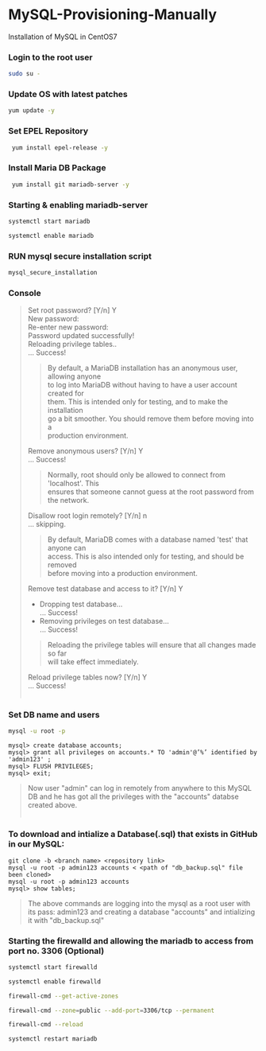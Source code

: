 # MySQL-Provisioning-Manually
Installation of MySQL in CentOS7
### Login to the root user
 ```sh
 sudo su -
 ```
### Update OS with latest patches
 ```sh 
 yum update -y 
 ```
### Set EPEL Repository
 ```sh
  yum install epel-release -y 
 ```
### Install Maria DB Package
```sh
 yum install git mariadb-server -y
 ```
### Starting & enabling mariadb-server
```sh
systemctl start mariadb
```
```sh
systemctl enable mariadb
```
### RUN mysql secure installation script
 ```sh
 mysql_secure_installation
 ```   
 ### Console <br>
> Set root password? [Y/n] Y <br> 
> New password: <br>
> Re-enter new password: <br>
> Password updated successfully! <br>
> Reloading privilege tables.. <br>
> ... Success! <br>
>>
>> By default, a MariaDB installation has an anonymous user, allowing anyone <br>
>> to log into MariaDB without having to have a user account created for <br>
>> them. This is intended only for testing, and to make the installation <br>
>> go a bit smoother. You should remove them before moving into a <br>
>> production environment.
>>  <br>
>>  
> Remove anonymous users? [Y/n] Y <br>
> ... Success! <br>
> 
>> 
>> Normally, root should only be allowed to connect from 'localhost'. This <br>
>> ensures that someone cannot guess at the root password from the network.<br>
>> 
>  Disallow root login remotely? [Y/n] n <br>
> ... skipping. <br>
>>
>> By default, MariaDB comes with a database named 'test' that anyone can <br>
>> access. This is also intended only for testing, and should be removed <br>
>> before moving into a production environment. <br>
>> 
>Remove test database and access to it? [Y/n] Y <br>
> - Dropping test database... <br>
> ... Success! <br>
> - Removing privileges on test database... <br>
> ... Success! <br>
>>
>> Reloading the privilege tables will ensure that all changes made so far <br>
>> will take effect immediately. <br>
>> 
> Reload privilege tables now? [Y/n] Y <br>
> ... Success! <br> <br>

### Set DB name and users
```sh
mysql -u root -p
```
~~~
mysql> create database accounts;
mysql> grant all privileges on accounts.* TO 'admin'@’%’ identified by 'admin123' ;
mysql> FLUSH PRIVILEGES;
mysql> exit;
~~~
> Now user "admin" can log in remotely from anywhere to this MySQL DB and he has got all the privileges with the "accounts" databse created above. <br>
> <br>

### To download and intialize a Database(.sql) that exists in GitHub in our MySQL:
~~~
git clone -b <branch name> <repository link> 
mysql -u root -p admin123 accounts < <path of "db_backup.sql" file been cloned> 
mysql -u root -p admin123 accounts 
mysql> show tables; 
~~~
> The above commands are logging into the mysql as a root user with its pass: admin123 and creating a database "accounts" and intializing it with "db_backup.sql"

### Starting the firewalld and allowing the mariadb to access from port no. 3306 (Optional)
```sh
systemctl start firewalld
```
```sh
systemctl enable firewalld
```
```sh
firewall-cmd --get-active-zones
```
```sh
firewall-cmd --zone=public --add-port=3306/tcp --permanent
```
```sh
firewall-cmd --reload
```
```sh
systemctl restart mariadb
```
